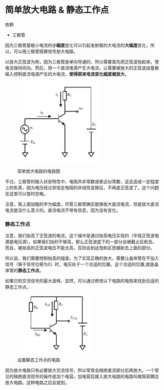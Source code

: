# 简单放大电路 & 静态工作点

依赖

* 三极管

因为三极管基极小电流的**小幅度**变化可以引起发射极的大电流的**大幅度**变化，所以，可以用三极管搭建信号放大电路。

以放大正弦波为例，因为三极管是单向导通的，所以需要首先把正弦波抬起来，使电流保持同向。然后，用一个直流电源产生大电流，让需要被放大的正弦波由基极输入控制直流电源产生的大电流，**使得原来电流变化幅度被放大**。

<figure><img src="../.gitbook/assets/image (16).png" alt=""><figcaption><p>简单放大电路的电路图</p></figcaption></figure>

不过，三极管的输入伏安特性中，电阻并非常数或者近似常数，这会造成一定程度上的失真，因为电压经过非恒定电阻的非线性变换后，不再是正弦波了。这个问题在这里可以暂时忽略。

注意，我上面加粗的字为幅度。尽管三极管确实能够放大直流电流，但是放大直流电流是没什么意义的。直流电流不带有信息，因为没有变化。

### 静态工作点

注意，我们抬高了正弦波的电流，这个操作是通过抬高电压实现的（毕竟正弦波电源是电压源）。如果我们抬的不够高，那么正弦波底下的一部分会被截止区削去。而且，被抬高的正弦波电压不能太高，否则会到达饱和区而被削去上面的部分。

所以说，我们需要控制抬高的幅度。为了实现正确的放大，需要让晶体管在不加入信号（等于信号位移为0）时，电压处于一个合适的位置。这个合适的位置,就是晶体管的**静态工作点**。

如果已知交流信号的最大波峰，显然，可以通过修改以下电路的电阻来找到合适的静态工作点。

<figure><img src="../.gitbook/assets/image (17).png" alt=""><figcaption><p>设置静态工作点的电路</p></figcaption></figure>

因为放大电路只有必要放大交流信号，所以常常会隔绝直流部分后再放大。一个常见的隔绝直流信号的操作是加个电容。加电容后接入放大电路的电路叫做阻容耦合放大电路。这种电路之后会提到。
